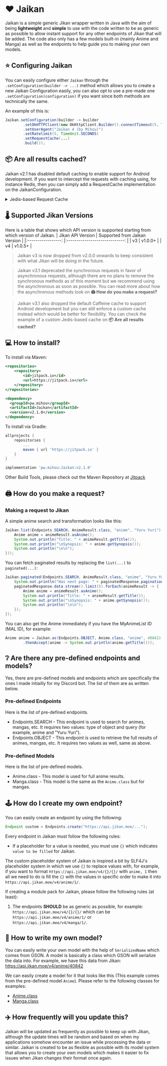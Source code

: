 # ❤️ Jaikan
Jaikan is a simple generic Jikan wrapper written in Java with the aim of being **lightweight** and **simple** to use with the code
written to be as generic as possible to allow instant support for any other endpoints of Jikan that will be added. The code
also only has a few models built-in (mainly Anime and Manga) as well as the endpoints to help guide you to making your own
models.

## ⭐ Configuring Jaikan
You can easily configure either `Jaikan` through the `.setConfiguration(builder -> ...)` method which allows you to create a new Jaikan
Configuration easily, you can also opt to use a pre-made one `.setConfiguration(configuration)` if you want since both methods are technically the same.

An example of this is:
```java
Jaikan.setConfiguration(builder -> builder
        .setOkHTTPClient(new OkHttpClient.Builder().connectTimeout(5, TimeUnit.SECONDS).build())
        .setUserAgent("Jaikan 4 (by Mihou)")
        .setRatelimit(5, TimeUnit.SECONDS)
        .setRequestCache(...)
        .build());
```

## 📦 Are all results cached?
Jaikan v2.1 has disabled default caching to enable support for Android development. If you want to intercept the requests with caching using, for instance Redis, then 
you can simply add a RequestCache implementation on the JaikanConfiguration.

<details>
    <summary>Jedis-based Request Cache</summary>

```java
public class JedisCache extends RequestCache {

    JedisPool pool = new JedisPool(new JedisPoolConfig(), "localhost");

    @Override
    public String get(String key) {
        try (Jedis jedis = pool.getResource()) {
            return jedis.get(key);
        }
    }

    @Override
    public void put(String key, String value, long timeInSeconds) {
        try (Jedis jedis = pool.getResource()) {
            jedis.setex(key, timeInSecodns, value);
        }
    }
    
}
```
```java
Jaikan.setConfiguration(builder -> builder.setRequestCache(new JedisCache()).build());
```
</details>

## 🌡 Supported Jikan Versions
Here is a table that shows which API version is supported starting from which version of Jaikan.
| Jikan API Version 	| Supported from Jaikan Version 	|
|:-----------------:	|:-----------------------------:	|
|         v3        	|            v1.0.0+            	|
|         v4        	|            v1.0.5+            	|

> Jaikan v3 is now dropped from v2.0.0 onwards to keep consistent with what Jikan will be doing in the future.

> Jaikan v3.1 deprecated the synchronous requests in favor of asynchronous requests, although there are no plans to remove 
> the synchronous methods as of this moment but we recommend using the asynchronous as soon as possible. You can read more 
> about how the asynchronous methods look on **🖨️ How do you make a request?**

> Jaikan v3.1 also dropped the default Caffeine cache to support Android development but you can still enforce a custom cache 
> instead which would be better for flexibility. You can check the example of a custom Jedis-based cache on **📦 Are all results cached?**

## 💻 How to install?
To install via Maven:
```xml
<repositories>
    <repository>
        <id>jitpack.io</id>
        <url>https://jitpack.io</url>
    </repository>
</repositories>

<dependency>
  <groupId>pw.mihou</groupId>
  <artifactId>Jaikan</artifactId>
  <version>v2.1.0</version>
</dependency>
```

To install via Gradle:
```gradle
allprojects {
	repositories {
		...
		maven { url 'https://jitpack.io' }
	}
}

implementation 'pw.mihou:Jaikan:v2.1.0'
```

Other Build Tools, please check out the Maven Repository at [Jitpack](https://jitpack.io/#pw.mihou/Jaikan/)

## 🖨️ How do you make a request?

### Making a request to Jikan
A simple anime search and transformation looks like this:
```java
Jaikan.list(Endpoints.SEARCH, AnimeResult.class, "anime", "Yuru Yuri").thenAccept(list -> list.stream().limit(5).forEach(animeResult -> {
    Anime anime = animeResult.asAnime();
    System.out.println("Title: " + animeResult.getTitle());
    System.out.println("\nSynopsis: " + anime.getSynopsis());
    System.out.println("\n\n");
}));
```

You can fetch paginated results by replacing the `list(...)` to `paginated(...)`:
```java
Jaikan.paginated(Endpoints.SEARCH, AnimeResult.class, "anime", "Yuru Yuri").thenAccept(paginatedResponse -> {
    System.out.println("Has next page: " + paginatedResponse.pagination.hasNextPage);
    paginatedResponse.data.stream().limit(5).forEach(animeResult -> {
        Anime anime = animeResult.asAnime();
        System.out.println("Title: " + animeResult.getTitle());
        System.out.println("\nSynopsis: " + anime.getSynopsis());
        System.out.println("\n\n");
    });  
});
```

You can also get the Anime immediately if you have the MyAnimeList ID (MAL ID), for example:
```java
Anime anime = Jaikan.as(Endpoints.OBJECT, Anime.class, "anime", 40842)
        .thenAccept(anime -> System.out.println(anime.getTitle()));
```

## ❔ Are there any pre-defined endpoints and models?
Yes, there are pre-defined models and endpoints which are specifically the ones I made intiailly for my Discord bot. The list
of them are as written below.

### Pre-defined Endpoints
Here is the list of pre-defined endpoints.
* Endpoints.SEARCH - This endpoint is used to search for animes, mangas, etc. It requires two values: type of object and query (for example, anime and "Yuru Yuri").
* Endpoints.OBJECT - This endpoint is used to retrieve the full results of animes, mangas, etc. It requires two values as well, same as above.

### Pre-defined Models
Here is the list of pre-defined models.
* Anime.class - This model is used for full anime results.
* Manga.class - This model is the same as the `Anime.class` but for mangas.

## 🕹️ How do I create my own endpoint?
You can easily create an endpoint by using the following:
```java
Endpoint custom = Endpoints.create("https://api.jikan.moe/...");
```

Every endpoint in Jaikan must follow the following rules:
- If a placeholder for a value is needed, you must use `{}` which indicates `value to be filled` for Jaikan.

The custom placeholder system of Jaikan is inspired a bit by SLF4J's placeholder system in which we use `{}` to replace values with, for example, 
if you want to format `https://api.jikan.moe/v4/{}/{}/` with `anime, 1` then all we need to do is fill the `{}` with the values in specific order to make it
into `https://api.jikan.moe/v4/anime/1/`.

If creating a module pack for Jaikan, please follow the following rules (at least):
1. The endpoints **SHOULD** be as generic as possible, for example: `https://api.jikan.moe/v4/{}/{}/` which can be `https://api.jikan.moe/v4/anime/1/` or `https://api.jikan.moe/v4/manga/1/`.

## 🍱 How to write my own model?
You can easily write your own model with the help of `SerializedName` which comes from GSON. A model is basically a class
which GSON will serialize the data into. For example, we have this data from Jikan: https://api.jikan.moe/v4/anime/40842

We can easily create a model for it that looks like this (This example comes from the pre-defined model `Anime`). Please refer to the following classes for examples:
- [Anime.class](https://github.com/ShindouMihou/Jaikan/blob/master/src/main/java/pw/mihou/jaikan/models/Anime.java)
- [Manga.class](https://github.com/ShindouMihou/Jaikan/blob/master/src/main/java/pw/mihou/jaikan/models/Manga.java)

## ✈️ How frequently will you update this?
Jaikan will be updated as frequently as possible to keep up with Jikan, although the update times will be random and based on when my applications somehow 
encounter an issue while processing the data or similar. Jaikan is created to be as flexible as possible with its model system that allows you to create your own models 
which makes it easier to fix issues when Jikan changes their format once again.